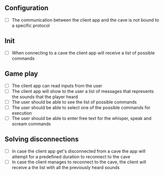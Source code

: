 ## Configuration
- [ ] The communication between the client app and the cave is not bound to a specific protocol

## Init
- [ ] When connecting to a cave the client app will receive a list of possible commands

## Game play
- [ ] The client app can read inputs from the user
- [ ] The client app will show to the user a list of messages that represents the sounds that the player heard
- [ ] The user should be able to see the list of possible commands
- [ ] The user should be able to select one of the possible commands for execution
- [ ] The user should be able to enter free text for the whisper, speak and scream commands

## Solving disconnections
- [ ] In case the client app get's disconnected from a cave the app will attempt for a predefined duration to reconnect to the cave
- [ ] In case the client manages to reconnect to the cave, the client will receive a the list with all the previously heard sounds
